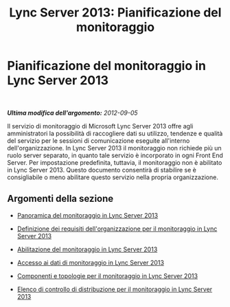 ﻿---
title: 'Lync Server 2013: Pianificazione del monitoraggio'
TOCTitle: Pianificazione del monitoraggio
ms:assetid: 26cead5a-183c-42f1-a4b0-0e8d61c6159d
ms:mtpsurl: https://technet.microsoft.com/it-it/library/JJ204752(v=OCS.15)
ms:contentKeyID: 49887484
ms.date: 08/24/2015
mtps_version: v=OCS.15
ms.translationtype: HT
---

# Pianificazione del monitoraggio in Lync Server 2013

 

_**Ultima modifica dell'argomento:** 2012-09-05_

Il servizio di monitoraggio di Microsoft Lync Server 2013 offre agli amministratori la possibilità di raccogliere dati su utilizzo, tendenze e qualità del servizio per le sessioni di comunicazione eseguite all'interno dell'organizzazione. In Lync Server 2013 il monitoraggio non richiede più un ruolo server separato, in quanto tale servizio è incorporato in ogni Front End Server. Per impostazione predefinita, tuttavia, il monitoraggio non è abilitato in Lync Server 2013. Questo documento consentirà di stabilire se è consigliabile o meno abilitare questo servizio nella propria organizzazione.

## Argomenti della sezione

  - [Panoramica del monitoraggio in Lync Server 2013](lync-server-2013-overview-of-monitoring.md)

  - [Definizione dei requisiti dell'organizzazione per il monitoraggio in Lync Server 2013](lync-server-2013-defining-your-requirements-for-monitoring.md)

  - [Abilitazione del monitoraggio in Lync Server 2013](lync-server-2013-enabling-monitoring.md)

  - [Accesso ai dati di monitoraggio in Lync Server 2013](lync-server-2013-accessing-monitoring-data.md)

  - [Componenti e topologie per il monitoraggio in Lync Server 2013](lync-server-2013-components-and-topologies-for-monitoring.md)

  - [Elenco di controllo di distribuzione per il monitoraggio in Lync Server 2013](lync-server-2013-deployment-checklist-for-monitoring.md)

